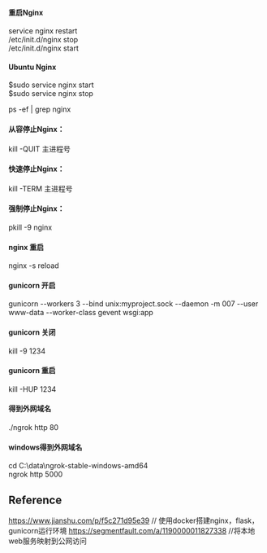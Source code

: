 #### 重启Nginx

service nginx restart  
/etc/init.d/nginx stop  
/etc/init.d/nginx start  

#### Ubuntu Nginx

$sudo service nginx start  
$sudo service nginx stop  


ps -ef | grep nginx

#### 从容停止Nginx：
kill -QUIT 主进程号

#### 快速停止Nginx：
kill -TERM 主进程号

#### 强制停止Nginx：
pkill -9 nginx

#### nginx 重启
nginx -s reload

#### gunicorn 开启
gunicorn --workers 3 --bind unix:myproject.sock --daemon -m 007 --user www-data --worker-class gevent wsgi:app

#### gunicorn 关闭
kill -9 1234

#### gunicorn 重启
kill -HUP 1234

#### 得到外网域名
./ngrok  http 80

#### windows得到外网域名
cd C:\data\ngrok-stable-windows-amd64  
ngrok  http 5000

## Reference
https://www.jianshu.com/p/f5c271d95e39        // 使用docker搭建nginx，flask，gunicorn运行环境
https://segmentfault.com/a/1190000011827338    //将本地web服务映射到公网访问
